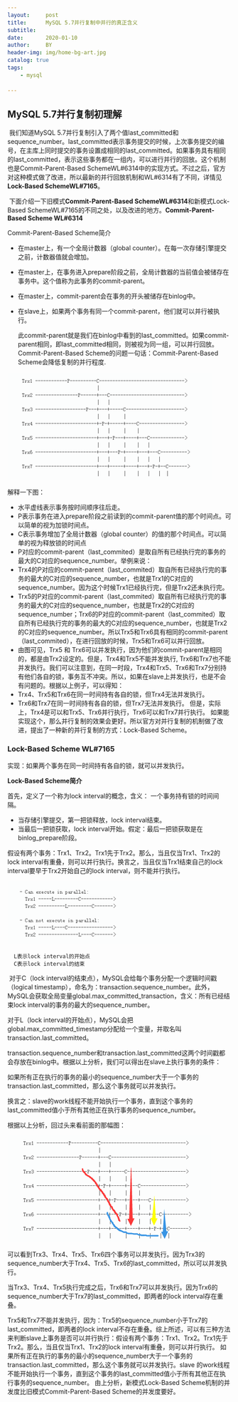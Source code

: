 ```yaml
---
layout:     post
title:      MySQL 5.7并行复制中并行的真正含义
subtitle:   
date:       2020-01-10
author:     BY
header-img: img/home-bg-art.jpg
catalog: true
tags:
    - mysql

---
```


## MySQL 5.7并行复制初理解

​     我们知道MySQL 5.7并行复制引入了两个值last_committed和sequence_number。last_committed表示事务提交的时候，上次事务提交的编号，在主库上同时提交的事务设置成相同的last_committed。如果事务具有相同的last_committed，表示这些事务都在一组内，可以进行并行的回放。这个机制也是Commit-Parent-Based SchemeWL#6314中的实现方式。不过之后，官方对这种模式做了改进，所以最新的并行回放机制和WL#6314有了不同，详情见**Lock-Based SchemeWL#7165**。

​    下面介绍一下旧模式**Commit-Parent-Based SchemeWL#6314**和新模式Lock-Based SchemeWL#7165的不同之处，以及改进的地方。**Commit-Parent-Based Scheme WL#6314**

Commit-Parent-Based Scheme简介

- 在master上，有一个全局计数器（global counter）。在每一次存储引擎提交之前，计数器值就会增加。

- 在master上，在事务进入prepare阶段之前，全局计数器的当前值会被储存在事务中。这个值称为此事务的commit-parent。

- 在master上，commit-parent会在事务的开头被储存在binlog中。

- 在slave上，如果两个事务有同一个commit-parent，他们就可以并行被执行。 

  此commit-parent就是我们在binlog中看到的last_committed。如果commit-parent相同，即last_committed相同，则被视为同一组，可以并行回放。Commit-Parent-Based Scheme的问题一句话：Commit-Parent-Based Scheme会降低复制的并行程度.

![图片描述](img\20170728093603489)

解释一下图：

- 水平虚线表示事务按时间顺序往后走。
- P表示事务在进入prepare阶段之前读到的commit-parent值的那个时间点。可以简单的视为加锁时间点。
- C表示事务增加了全局计数器（global counter）的值的那个时间点。可以简单的视为释放锁的时间点
- P对应的commit-parent（last_commited）是取自所有已经执行完的事务的最大的C对应的sequence_number。举例来说： 
- Trx4的P对应的commit-parent（last_commited）取自所有已经执行完的事务的最大的C对应的sequence_number，也就是Trx1的C对应的sequence_number。因为这个时候Trx1已经执行完，但是Trx2还未执行完。 
- Trx5的P对应的commit-parent（last_commited）取自所有已经执行完的事务的最大的C对应的sequence_number，也就是Trx2的C对应的sequence_number；Trx6的P对应的commit-parent（last_commited）取自所有已经执行完的事务的最大的C对应的sequence_number，也就是Trx2的C对应的sequence_number。所以Trx5和Trx6具有相同的commit-parent（last_commited），在进行回放的时候，Trx5和Trx6可以并行回放。
- 由图可见，Trx5 和 Trx6可以并发执行，因为他们的commit-parent是相同的，都是由Trx2设定的。但是，Trx4和Trx5不能并发执行, Trx6和Trx7也不能并发执行。我们可以注意到，在同一时段，Trx4和Trx5、Trx6和Trx7分别持有他们各自的锁，事务互不冲突。所以，如果在slave上并发执行，也是不会有问题的。根据以上例子，可以得知：
- Trx4、Trx5和Trx6在同一时间持有各自的锁，但Trx4无法并发执行。
- Trx6和Trx7在同一时间持有各自的锁，但Trx7无法并发执行。
  但是，实际上，Trx4是可以和Trx5、Trx6并行执行，Trx6可以和Trx7并行执行。 如果能实现这个，那么并行复制的效果会更好。所以官方对并行复制的机制做了改进，提出了一种新的并行复制的方式：Lock-Based Scheme。

### Lock-Based Scheme WL#7165

实现：如果两个事务在同一时间持有各自的锁，就可以并发执行。

**Lock-Based Scheme简介**

首先，定义了一个称为lock interval的概念，含义： 一个事务持有锁的时间间隔。

- 当存储引擎提交，第一把锁释放，lock interval结束。
- 当最后一把锁获取，lock interval开始。假定：最后一把锁获取是在binlog_prepare阶段。

假设有两个事务：Trx1、Trx2。Trx1先于Trx2。那么，当且仅当Trx1、Trx2的lock interval有重叠，则可以并行执行。换言之，当且仅当Trx1结束自己的lock interval要早于Trx2开始自己的lock interval，则不能并行执行。

<img src="img\20170728094332059" alt="img"  />

```
  L表示lock interval的开始点  
  C表示lock interval的结束
```

​    对于C（lock interval的结束点），MySQL会给每个事务分配一个逻辑时间戳（logical timestamp），命名为：transaction.sequence_number。此外，MySQL会获取全局变量global.max_committed_transaction，含义：所有已经结束lock interval的事务的最大的sequence_number。

   对于L（lock interval的开始点），MySQL会把global.max_committed_timestamp分配给一个变量，并取名叫transaction.last_committed。

​     transaction.sequence_number和transaction.last_committed这两个时间戳都会存放在binlog中。根据以上分析，我们可以得出在slave上执行事务的条件：

​    如果所有正在执行的事务的最小的sequence_number大于一个事务的transaction.last_committed，那么这个事务就可以并发执行。

   换言之：slave的work线程不能开始执行一个事务，直到这个事务的last_committed值小于所有其他正在执行事务的sequence_number。

根据以上分析，回过头来看前面的那幅图：

![图片描述](img\20170728094621260)



​      可以看到Trx3、Trx4、Trx5、Trx6四个事务可以并发执行。因为Trx3的sequence_number大于Trx4、Trx5、Trx6的last_committed，所以可以并发执行。

​     当Trx3、Trx4、Trx5执行完成之后，Trx6和Trx7可以并发执行。因为Trx6的sequence_number大于Trx7的last_committed，即两者的lock interval存在重叠。

​      Trx5和Trx7不能并发执行，因为：Trx5的sequence_number小于Trx7的last_committed，即两者的lock interval不存在重叠。综上所述，可以有三种方法来判断slave上事务是否可以并行执行：假设有两个事务：Trx1、Trx2。Trx1先于Trx2。那么，当且仅当Trx1、Trx2的lock interval有重叠，则可以并行执行。
​      如果所有正在执行的事务的最小的sequence_number大于一个事务的transaction.last_committed，那么这个事务就可以并发执行。
​       slave 的work线程不能开始执行一个事务，直到这个事务的last_committed值小于所有其他正在执行事务的sequence_number。
由上分析，新模式Lock-Based Scheme机制的并发度比旧模式Commit-Parent-Based Scheme的并发度要好。 
